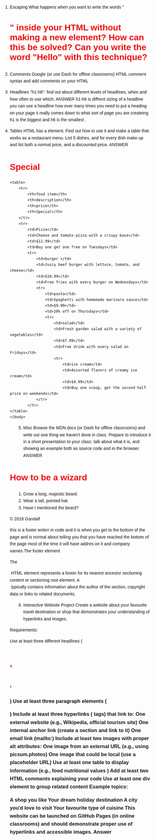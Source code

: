 1. Escaping
What happens when you want to write the words "<h1>" inside your HTML without making a new element? How can this be solved?
Can you write the word "Hello" with this technique?



2. Comments
Google (or use Dash for offline classrooms) HTML comment syntax and add comments on your HTML

<!-- this is my example of an html comment -->


3. Headlines
"h1-h6": find out about different levels of headlines, when and how often to use which.
ANSWER
h1-h6 is diffrent sizing of a headline you can use a headline how ever many times you need to put a heading on your page it really comes down to what sort of page you are createing h1 is the biggest and h6 is the smallest .

4. Tables
HTML has a <table> element. Find out how to use it and make a table that works as a restaurant menu. List 5 dishes, and for every dish make up and list both a normal price, and a discounted price.
ANSWER <!DOCTYPE html>

<html lang="en">
<head>
    <meta charset="UTF-8">
    <meta name="viewport" content="width=device-width, initial-scale=1.0">
    <title>My 5 Dishes </title></head>
<body>
    <h1>Special</h1>

    <table>
        <tr>
            <th>food item</th>
            <th>description</th>
            <th>price</th>
            <th>Special</th>
        </tr>
        <tr>
            <td>Pizza</td>
            <td>Cheese and tomato pizza with a crispy base</td>
            <td>$12.99</td>
            <td>Buy one get one free on Tuesdays</td>
            <tr>
                <td>burger </td>
                <td>Juicy beef burger with lettuce, tomato, and cheese</td>
                <td>$10.99</td>
                <td>Free fries with every burger on Wednesdays</td>
                <tr>
                    <td>pasta</td>
                    <td>Spaghetti with homemade marinara sauce</td>
                    <td>$9.99</td>
                    <td>20% off on Thursdays</td>
                    <tr>
                        <td>salad</td>
                        <td>Fresh garden salad with a variety of vegetables</td>
                        <td>$7.99</td>
                        <td>Free drink with every salad on Fridays</td>
                        <tr>
                            <td>ice cream</td>
                            <td>Assorted flavors of creamy ice cream</td>
                            <td>$4.99</td>
                            <td>Buy one scoop, get the second half price on weekends</td>
                </tr>
            </tr>
    </table>
    </body>
    
</html>

5. Misc
Browse the MDN docs (or Dash for offline classrooms) and write out one thing we haven't done in class. Prepare to introduce it in a short presentation to your class: talk about what it is, and showing an example both as source code and in the browser.
ANSWER <footer><article>
  <h1>How to be a wizard</h1>
  <ol>
    <li>Grow a long, majestic beard.</li>
    <li>Wear a tall, pointed hat.</li>
    <li>Have I mentioned the beard?</li>
  </ol>
  <footer>
    <p>© 2018 Gandalf</p>
  </footer>
</article>
this is a footer writen in code and it is when you get to the bottom of the page and is normal about telling you that you have reached the bottom of the page most of the time it will have addres on it and company names.The footer element <footer>

The <footer> HTML element represents a footer for its nearest ancestor sectioning content or sectioning root element. A <footer> typically contains information about the author of the section, copyright data or links to related documents.

6. Interactive Website Project
Create a website about your favourite travel destination or shop that demonstrates your understanding of hyperlinks and images.

Requirements:

Use at least three different headlines (<h1>, <h2>, <h3>)
Use at least three paragraph elements (<p>)
Include at least three hyperlinks (<a> tags) that link to:
One external website (e.g., Wikipedia, official tourism site)
One internal anchor link (create a section and link to it)
One email link (mailto:)
Include at least two images with proper alt attributes:
One image from an external URL (e.g., using picsum.photos)
One image that could be local (use a placeholder URL)
Use at least one table to display information (e.g., food nutritional values )
Add at least two HTML comments explaining your code
Use at least one div element to group related content
Example topics:

A shop you like
Your dream holiday destination
A city you'd love to visit
Your favourite type of cuisine
This website can be launched on GitHub Pages (in online classrooms) and should demonstrate proper use of hyperlinks and accessible images.
Answer
<!DOCTYPE html>
<html>
<head>
    <style> 
        body {
            font-family: Arial, sans-serif;
            background-image: url(canada-day-5370634_1280.jpg);
            color: #151313;
            margin: 20px;
        }
        h1 {
            color: #ee0909fd;
        }
        h2 {
            color: #e51010;
        }
        p {
            line-height: 1.6;
        }
        ul, ol {
            margin-left: 20px;
        }
        img {
            margin: 10px;
            border-radius: 8px;
        }
       
    </style>
    <link rel="icon" type="image/jpg" href="flag-canada.jpg">
    <title> Visit Canada</title>
</head>
<body>
    <h1>Visit Canada</h1>
    <p>Canada is a country in North America, known for its stunning natural beauty, multicultural cities, and friendly people. From the majestic Rocky Mountains to the vibrant streets of Toronto and Vancouver, Canada offers a diverse range of experiences for travelers.</p>
    <p>Whether you're interested in exploring national parks, experiencing cultural festivals, or enjoying outdoor activities like skiing and hiking, Canada has something for everyone.</p>
    <h2>Popular Destinations</h2>
    <ul>
        <li>Banff National Park</li>
        <li>Niagara Falls</li>
        <li>Toronto</li>
        <li>Vancouver</li>
        <li>Montreal</li>
    </ul>
    <h2>Activities</h2>
    <p>Visitors can enjoy a variety of activities such as:</p>
    <ol>
        <li>Skiing in Whistler</li>
        <li>Hiking in Jasper National Park</li>
        <li>Exploring the historic sites in Quebec City</li>
        <li>Tasting local cuisine in Toronto's diverse neighborhoods</li>
    </ol>
    <img src="lake-4697441_640.jpg" width="500" height="500" alt="">
    <img src="canoe-7541311_640.jpg" width="250" height="250"  alt="">
    <img src="lake-7541307_640.jpg" width="250" height="250"  alt="">
<p>
    If are looking to see what there is to do in Canada then you can check out the links below and see what you like and if you want to go there or not.
</p>
    <ul>
        <li><a href="https://www.destinationtoronto.com">Toronto</a></li>
        <li><a href="https://www.vancouver.ca">Vancouver</a></li>
        <li><a href="https://en.wikipedia.org/wiki/Rocky_Mountains">Rocky Mountains</a></li>
    <p>book with theses two travel agents and find out more deals  and places to check out while you visit this amazing and beuitful country where there is so much more to see then what you see on screen</p>
        <li><a href="https://www.expedia.com/Canada.d111.Destination-Travel-Guides">Expedia Canada</a></li>
        <li><a href="https://www.destinationtoronto.com">https://www.destinationtoronto.com</a></li>
    </ul>
    <p>Canada is a country that welcomes visitors from around the world, offering a unique blend of natural wonders and urban experiences. Whether you're looking for adventure, culture, or relaxation, Canada has it all.</p>
    <p>So pack your bags and get ready to explore the beauty and diversity of Canada!</p>
    <h2>Feedback</h2>
    <p>We would love to hear your thoughts on this page. Please leave your comments below and contact details so that one of the two travel agents above can contact you</p>
    <form action="https://example.com/submit" method="post">
        <label for="name">Name:</label><br>
        <input type="text" id="name" name="name" required><br>
        <label for="email">Email:</label><br>
        <input type="email" id="email" name="email" required><br>
        <label for="phone">Phone:</label><br>
        <input type="tel" id="phone" name="phone" required><br>
        <label for="comments">Comments:</label><br>
        <textarea id="comments" name="comments" placeholder="please leave your comments here" rows="4" cols="50"></textarea><br>
        <input type="submit" value="Submit">
</body>
</html>